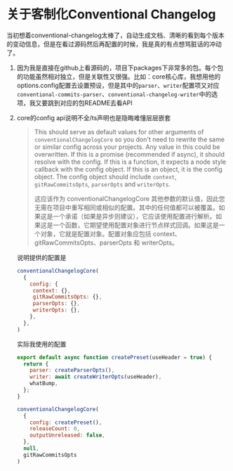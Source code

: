 # 关于客制化Conventional Changelog

当初想着conventional-changelog太棒了，自动生成文档、清晰的看到每个版本的变动信息，但是在看过源码然后再配置的时候，我是真的有点想骂脏话的冲动了。

1. 因为我是直接在github上看源码的，项目下packages下非常多的包。每个包的功能虽然相对独立，但是关联性又很强。比如：core核心库，我想用他的options.config配置去设置预设，但是其中的`parser`、`writer`配置项又对应`conventional-commits-parser`、`conventional-changelog-writer`中的选项，我又要跳到对应的包README去看API

2. core的config api说明不全/ts声明也是隐晦难懂层层嵌套

   > This should serve as default values for other arguments of `conventionalChangelogCore` so you don't need to rewrite the same or similar config across your projects. Any value in this could be overwritten. If this is a promise (recommended if async), it should resolve with the config. If this is a function, it expects a node style callback with the config object. If this is an object, it is the config object. The config object should include `context`, `gitRawCommitsOpts`, `parserOpts` and `writerOpts`.
   >
   > 这应该作为 conventionalChangelogCore 其他参数的默认值，因此您无需在项目中重写相同或相似的配置。其中的任何值都可以被覆盖。如果这是一个承诺（如果是异步则建议），它应该使用配置进行解析。如果这是一个函数，它期望使用配置对象进行节点样式回调。如果这是一个对象，它就是配置对象。配置对象应包括 context、gitRawCommitsOpts、parserOpts 和 writerOpts。

   说明提供的配置是

   ```js
   conventionalChangelogCore(
     {
       config: {
       	context: {},
       	gitRawCommitsOpts: {},
       	parserOpts: {},
       	writerOpts: {},
       },
     },
   )
   ```

   实际我使用的配置

   ```js
   export default async function createPreset(useHeader = true) {
     return {
       parser: createParserOpts(),
       writer: await createWriterOpts(useHeader),
       whatBump,
     };
   }
   
   conventionalChangelogCore(
     {
       config: createPreset(),
       releaseCount: 0,
       outputUnreleased: false,
     },
     null,
     gitRawCommitsOpts
   )
   ```

   